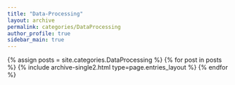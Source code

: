 ```yaml
---
title: "Data-Processing"
layout: archive
permalink: categories/DataProcessing
author_profile: true
sidebar_main: true
---
```



{% assign posts = site.categories.DataProcessing %}
{% for post in posts %} {% include archive-single2.html type=page.entries_layout %} {% endfor %}
